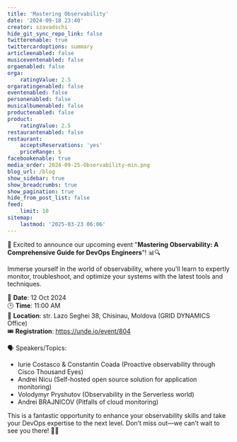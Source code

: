 ```yaml
---
title: 'Mastering Observability'
date: '2024-09-18 23:40'
creator: szavadschi
hide_git_sync_repo_link: false
twitterenable: true
twittercardoptions: summary
articleenabled: false
musiceventenabled: false
orgaenabled: false
orga:
    ratingValue: 2.5
orgaratingenabled: false
eventenabled: false
personenabled: false
musicalbumenabled: false
productenabled: false
product:
    ratingValue: 2.5
restaurantenabled: false
restaurant:
    acceptsReservations: 'yes'
    priceRange: $
facebookenable: true
media_order: 2024-09-25-Observability-min.png
blog_url: /blog
show_sidebar: true
show_breadcrumbs: true
show_pagination: true
hide_from_post_list: false
feed:
    limit: 10
sitemap:
    lastmod: '2025-03-23 06:06'
---
```


🚀 Excited to announce our upcoming event "**Mastering Observability: A Comprehensive Guide for DevOps Engineers**"! 📊🔍

Immerse yourself in the world of observability, where you'll learn to expertly monitor, troubleshoot, and optimize your systems with the latest tools and techniques.

📅 **Date**: 12 Oct 2024  
🕒 **Time**: 11:00 AM  
📍 **Location**: str. Lazo Seghei 38, Chisinau, Moldova (GRID DYNAMICS Office)  
🎟️ **Registration**: https://unde.io/event/804

🗣 Speakers/Topics:

* Iurie Costasco & Constantin Coada (Proactive observability through Cisco Thousand Eyes)
* Andrei Nicu (Self-hosted open source solution for application monitoring)
* Volodymyr Pryshutov (Observability in the Serverless world)
* Andrei BRAJNICOV (Pitfalls of cloud monitoring)

This is a fantastic opportunity to enhance your observability skills and take your DevOps expertise to the next level. Don’t miss out—we can’t wait to see you there! 🙌💡